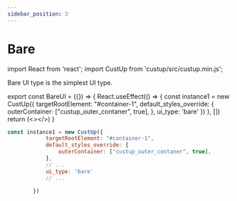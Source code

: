 ```yaml
---
sidebar_position: 3
---
```


# Bare

import React from 'react';
import CustUp from 'custup/src/custup.min.js';

Bare UI type is the simplest UI type.

export const BareUI = ({}) => {
    React.useEffect(() => {
        const instance1 = new CustUp({
            targetRootElement: "#container-1",
            default_styles_override: {
                outerContainer: ["custup_outer_contaner", true],
            },
            ui_type: 'bare'
        })
    }, [])
    return (<></>)
}

<div id="container-1" style={{marginBottom: 15}}></div>

<BareUI />  
  
```js title="index.js"
const instance1 = new CustUp({
            targetRootElement: "#container-1",
            default_styles_override: {
                outerContainer: ["custup_outer_contaner", true],
            },
            // ...
            ui_type: 'bare'
            // ...

        })
```
